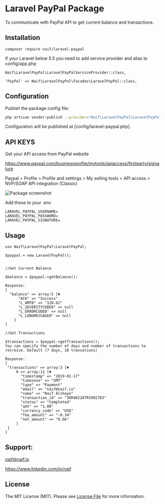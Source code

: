 # Laravel PayPal Package
To communicate with PayPal API to get current balance and transactions.

## Installation
```
composer require naif/laravel-paypal
```

If your Laravel below 5.5 you need to add service provider and alias to config/app.php
```
Naif\LaravelPayPal\LaravelPayPalServiceProvider::class,

'PayPal' => Naif\LaravelPayPal\Facades\LaravelPayPal::class,
```

## Configuration
Publish the package config file:
```bash
php artisan vendor:publish --provider="Naif\LaravelPayPal\LaravelPayPalServiceProvider"
```

Configuration will be published at [config/laravel-paypal.php].


## API KEYS
Get your API access from PayPal website

https://www.paypal.com/businessprofile/mytools/apiaccess/firstparty/signature

Paypal > Profile > Profile and settings > My selling tools > API access > NVP/SOAP API integration (Classic)


![Package screenshot](https://github.com/naifalshaye/nova-paypal/blob/master/screenshots/auth.png)


Add these to your .env
```
LARAVEL_PAYPAL_USERNAME=
LARAVEL_PAYPAL_PASSWORD=
LARAVEL_PAYPAL_SIGNATURE=

```
## Usage

```
use Naif\LaravelPayPal\LaravelPayPal;

$paypal = new LaravelPayPal();


//Get Current Balance

$balance = $paypal->getBalance();

Response:
[
  "balance" => array:5 [▼
      "ACK" => "Success"
      "L_AMT0" => "120.62"
      "L_SEVERITYCODE0" => null
      "L_ERRORCODE0" => null
      "L_LONGMESSAGE0" => null
    ]
]

//Get Transactions

$transactions = $paypal->getTransactions();
You can specify the number of days and number of transactions to retreive. Default (7 days, 10 transations)

Response:
[
 "transactions" => array:3 [▼
     0 => array:11 [▼
       "timestamp" => "2019-01-17"
       "timezone" => "GMT"
       "type" => "Payment"
       "email" => "naif@naif.io"
       "name" => "Naif Alshaye"
       "transaction_id" => "3DR402287R3992703"
       "status" => "Completed"
       "amt" => "1.00"
       "currency_code" => "USD"
       "fee_amount" => "-0.34"
       "net_amount" => "0.66"
     ]
 ]
]
```

## Support:
naif@naif.io

https://www.linkedin.com/in/naif

## License

The MIT License (MIT). Please see [License File](LICENSE.md) for more information.
